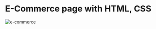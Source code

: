 ﻿# E-Commerce page with HTML, CSS
![e-commerce](https://user-images.githubusercontent.com/80522648/174616693-81c37180-2786-444f-adb5-038659e4db13.png)

